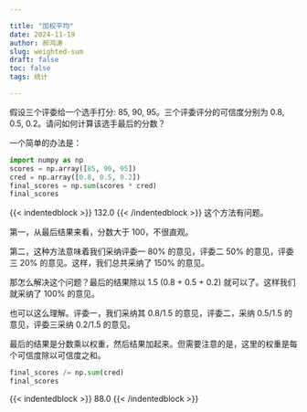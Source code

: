 ```yaml
---

title: "加权平均"
date: 2024-11-19
author: 郝鸿涛
slug: weighted-sum
draft: false
toc: false
tags: 统计

---
```


假设三个评委给一个选手打分: 85, 90, 95。三个评委评分的可信度分别为 0.8, 0.5, 0.2。请问如何计算该选手最后的分数？

一个简单的办法是：


```python
import numpy as np 
scores = np.array([85, 90, 95])
cred = np.array([0.8, 0.5, 0.2])
final_scores = np.sum(scores * cred)
final_scores
```




{{< indentedblock >}}
132.0
{{< /indentedblock >}}
这个方法有问题。

第一，从最后结果来看，分数大于 100，不很直观。

第二，这种方法意味着我们采纳评委一 80% 的意见，评委二 50% 的意见，评委三 20% 的意见。这样，我们总共采纳了 150% 的意见。

那怎么解决这个问题？最后的结果除以 1.5 (0.8 + 0.5 + 0.2) 就可以了。这样我们就采纳了 100% 的意见。

也可以这么理解。评委一，我们采纳其 0.8/1.5 的意见，评委二，采纳 0.5/1.5 的意见，评委三采纳 0.2/1.5 的意见。

最后的结果是分数乘以权重，然后结果加起来。但需要注意的是，这里的权重是每个可信度除以可信度之和。


```python
final_scores /= np.sum(cred)
final_scores
```




{{< indentedblock >}}
88.0
{{< /indentedblock >}}